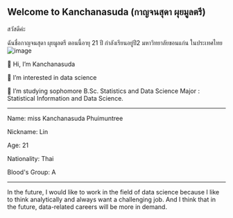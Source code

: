 ## Welcome to Kanchanasuda (กาญจนสุดา ผุยมูลตรี)

สวัสดีค่ะ 

ฉันชื่อกาญจนสุดา ผุยมูลตรี ตอนนี้อายุ 21 ปี กำลังเรียนอยู่ปี2 มหาวิทยาลัยขอนแก่น ในประเทศไทย
![image](https://user-images.githubusercontent.com/101161411/157314648-3733a042-2cdb-4309-b4d5-21c7a7ede7ca.png)


 👋 Hi, I’m Kanchanasuda
 
 👀 I’m interested in data science 
 
🌱 I’m studying sophomore B.Sc. Statistics and Data Science 
   Major : Statistical Information and Data Science.

-----------------------------------------------

Name: miss Kanchanasuda Phuimuntree

Nickname: Lin 

Age: 21

Nationality: Thai 

Blood's Group: A

------------------------------------------------
In the future, I would like to work in the field of data science because I like to think analytically and always want a challenging job. And I think that in the future, data-related careers will be more in demand.



